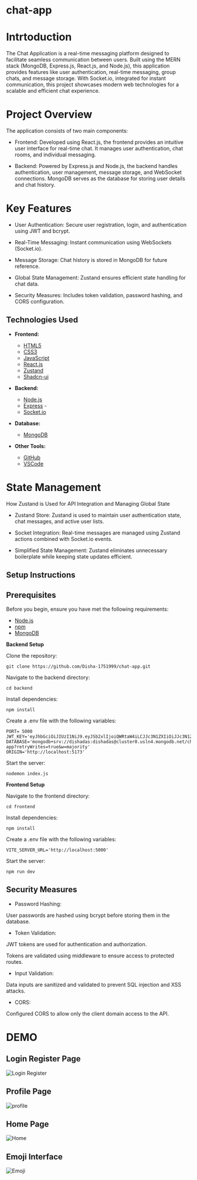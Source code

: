 # chat-app
# Intrtoduction

The Chat Application is a real-time messaging platform designed to facilitate seamless communication between users. Built using the MERN stack (MongoDB, Express.js, React.js, and Node.js), this application provides features like user authentication, real-time messaging, group chats, and message storage. With Socket.io, integrated for instant communication, this project showcases modern web technologies for a scalable and efficient chat experience.


# Project Overview
The application consists of two main components:

- Frontend: Developed using React.js, the frontend provides an intuitive user interface for real-time chat. It manages user authentication, chat rooms, and individual messaging.

- Backend: Powered by Express.js and Node.js, the backend handles authentication, user management, message storage, and WebSocket connections. MongoDB serves as the database for storing user details and chat history.



# Key Features

- User Authentication: Secure user registration, login, and authentication using JWT and bcrypt.

- Real-Time Messaging: Instant communication using WebSockets (Socket.io).

- Message Storage: Chat history is stored in MongoDB for future reference.

- Global State Management: Zustand ensures efficient state handling for chat data.

- Security Measures: Includes token validation, password hashing, and CORS configuration.



## Technologies Used

- **Frontend:**
  - [HTML5](https://developer.mozilla.org/en-US/docs/Web/Guide/HTML/HTML5)
  - [CSS3](https://developer.mozilla.org/en-US/docs/Web/CSS)
  - [JavaScript](https://developer.mozilla.org/en-US/docs/Web/JavaScript)
  - [React.js](https://reactjs.org/)
  - [Zustand](https://zustand-demo.pmnd.rs/)
  - [Shadcn-ui]((https://ui.shadcn.com/))

- **Backend:**
  - [Node.js](https://nodejs.org/)
  - [Express](https://expressjs.com/)  - 
  - [Socket.io](https://socket.io/)

- **Database:**
  - [MongoDB](https://www.mongodb.com/)

- **Other Tools:**
  - [GitHub](https://github.com/)
  - [VSCode](https://code.visualstudio.com/)


# State Management

How Zustand is Used for API Integration and Managing Global State

- Zustand Store: Zustand is used to maintain user authentication state, chat messages, and active user lists.

- Socket Integration: Real-time messages are managed using Zustand actions combined with Socket.io events.

- Simplified State Management: Zustand eliminates unnecessary boilerplate while keeping state updates efficient.


## Setup Instructions

## Prerequisites

Before you begin, ensure you have met the following requirements:

- [Node.js](https://nodejs.org/) 
- [npm](https://www.npmjs.com/) 
- [MongoDB](https://www.mongodb.com/) 

**Backend Setup**

Clone the repository:
```
git clone https://github.com/Disha-1751999/chat-app.git
```

Navigate to the backend directory:
```
cd backend
```

Install dependencies:
```
npm install
```

Create a .env file with the following variables:
```
PORT= 5000
JWT_KEY='eyJhbGciOiJIUzI1NiJ9.eyJSb2xlIjoiQWRtaW4iLCJJc3N1ZXIiOiJJc3N1ZXIiLCJVc2VybmFtZSI6IkphdmFJblVzZSIsImV4cCI6MTczOTIxMTE4NiwiaWF0IjoxNzM5MjExMTg2fQ.1kKRHyo8dM7HwlNjQTeJK1wHBP4m8Q_s1_ulN3mTS3I'
DATABASE='mongodb+srv://dishadas:dishadas@cluster0.usln4.mongodb.net/chat-app?retryWrites=true&w=majority'
ORIGIN='http://localhost:5173'

```

Start the server:
```
nodemon index.js
```


**Frontend Setup**

Navigate to the frontend directory:
```
cd frontend
```

Install dependencies:
```
npm install
```

Create a .env file with the following variables:
```
VITE_SERVER_URL='http://localhost:5000'

```

Start the server:
```
npm run dev
```


## Security Measures



- Password Hashing:

User passwords are hashed using bcrypt before storing them in the database.

- Token Validation:

JWT tokens are used for authentication and authorization.

Tokens are validated using middleware to ensure access to protected routes.

- Input Validation:

Data inputs are sanitized and validated to prevent SQL injection and XSS attacks.

- CORS:

Configured CORS to allow only the client domain access to the API.



# DEMO

## Login Register Page
![Login Register](https://github.com/Disha-1751999/chat-app/blob/main/client/public/1740579575812.jpg)
## Profile Page
![profile](https://github.com/Disha-1751999/chat-app/blob/main/client/public/1740579559042.jpg)
## Home Page
![Home](https://github.com/Disha-1751999/chat-app/blob/main/client/public/1740579516243.jpg)
## Emoji Interface
![Emoji](https://github.com/Disha-1751999/chat-app/blob/main/client/public/1740579604606.jpg)



    
